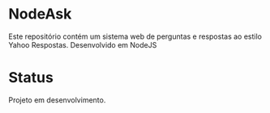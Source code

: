 # NodeAsk
Este repositório contém um sistema web de perguntas e respostas ao estilo Yahoo Respostas. Desenvolvido em NodeJS

# Status
Projeto em desenvolvimento.
